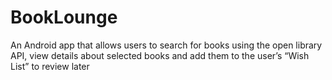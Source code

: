 # BookLounge
An Android app that allows users to search for books using the open library API, view details about selected books and add them to the user’s “Wish List” to review later
